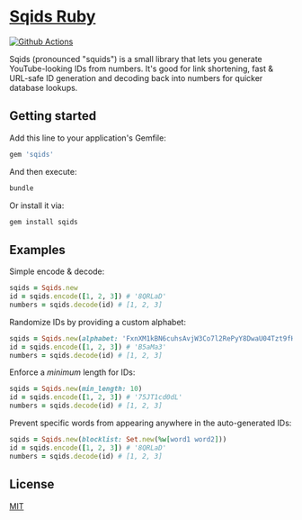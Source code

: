 # [Sqids Ruby](https://sqids.org/ruby)

[![Github Actions](https://img.shields.io/github/actions/workflow/status/sqids/sqids-ruby/tests.yml)](https://github.com/sqids/sqids-ruby/actions)

Sqids (pronounced "squids") is a small library that lets you generate YouTube-looking IDs from numbers. It's good for link shortening, fast & URL-safe ID generation and decoding back into numbers for quicker database lookups.

## Getting started

Add this line to your application's Gemfile:

```ruby
gem 'sqids'
```

And then execute:

```bash
bundle
```

Or install it via:

```bash
gem install sqids
```

## Examples

Simple encode & decode:

```ruby
sqids = Sqids.new
id = sqids.encode([1, 2, 3]) # '8QRLaD'
numbers = sqids.decode(id) # [1, 2, 3]
```

Randomize IDs by providing a custom alphabet:

```ruby
sqids = Sqids.new(alphabet: 'FxnXM1kBN6cuhsAvjW3Co7l2RePyY8DwaU04Tzt9fHQrqSVKdpimLGIJOgb5ZE')
id = sqids.encode([1, 2, 3]) # 'B5aMa3'
numbers = sqids.decode(id) # [1, 2, 3]
```

Enforce a *minimum* length for IDs:

```ruby
sqids = Sqids.new(min_length: 10)
id = sqids.encode([1, 2, 3]) # '75JT1cd0dL'
numbers = sqids.decode(id) # [1, 2, 3]
```

Prevent specific words from appearing anywhere in the auto-generated IDs:

```ruby
sqids = Sqids.new(blocklist: Set.new(%w[word1 word2]))
id = sqids.encode([1, 2, 3]) # '8QRLaD'
numbers = sqids.decode(id) # [1, 2, 3]
```

## License

[MIT](LICENSE)
